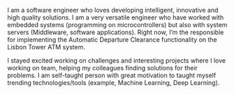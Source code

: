 I am a software engineer who loves developing intelligent, innovative and high quality solutions. 
I am a very versatile engineer who have worked with embedded systems (programming on microcontrollers) but also 
with system servers (Middleware, software applications). 
Right now, I’m the responsible for implementing the Automatic Departure Clearance functionality on the Lisbon Tower ATM system.


I stayed excited working on challenges and interesting projects where I love working on team, helping my colleagues finding solutions for their problems.
I am self-taught person with great motivation to taught myself trending technologies/tools (example, Machine Learning, Deep Learning).

<!---
JoaoGranja/JoaoGranja is a ✨ special ✨ repository because its `README.md` (this file) appears on your GitHub profile.
You can click the Preview link to take a look at your changes.
--->
